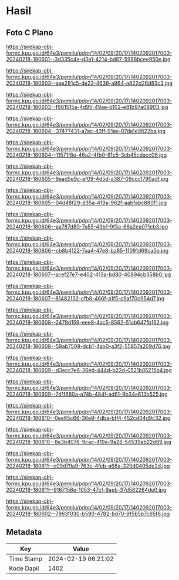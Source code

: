 # Hasil

## Foto C Plano

https://sirekap-obj-formc.kpu.go.id/64e3/pemilu/pdpr/14/02/09/20/17/1402092017003-20240218-180601--3d335c4e-d3a1-4214-bd87-5988bcee950e.jpg

https://sirekap-obj-formc.kpu.go.id/64e3/pemilu/pdpr/14/02/09/20/17/1402092017003-20240218-180603--aae281c5-de23-4636-a964-a822d26d83c3.jpg

https://sirekap-obj-formc.kpu.go.id/64e3/pemilu/pdpr/14/02/09/20/17/1402092017003-20240218-180603--f981515a-4d95-49ae-b102-e81b97a08903.jpg

https://sirekap-obj-formc.kpu.go.id/64e3/pemilu/pdpr/14/02/09/20/17/1402092017003-20240218-180604--37477431-a7ac-43ff-91ae-07da1e9822ba.jpg

https://sirekap-obj-formc.kpu.go.id/64e3/pemilu/pdpr/14/02/09/20/17/1402092017003-20240218-180604--11571f8e-46a2-4fb0-81c5-3cb45cdacc06.jpg

https://sirekap-obj-formc.kpu.go.id/64e3/pemilu/pdpr/14/02/09/20/17/1402092017003-20240218-180605--9aad5e9c-af09-4d5d-a387-09ccc1790adf.jpg

https://sirekap-obj-formc.kpu.go.id/64e3/pemilu/pdpr/14/02/09/20/17/1402092017003-20240218-180605--04d48f29-d35a-419a-962f-aabfabc880f1.jpg

https://sirekap-obj-formc.kpu.go.id/64e3/pemilu/pdpr/14/02/09/20/17/1402092017003-20240218-180606--aa787d80-7a55-49b1-9f5a-66a2ea071cb3.jpg

https://sirekap-obj-formc.kpu.go.id/64e3/pemilu/pdpr/14/02/09/20/17/1402092017003-20240218-180606--cb8b4122-7aa4-47e8-ba85-11091d69ca5b.jpg

https://sirekap-obj-formc.kpu.go.id/64e3/pemilu/pdpr/14/02/09/20/17/1402092017003-20240218-180607--acef27e7-e402-413a-bd80-40894cb358b0.jpg

https://sirekap-obj-formc.kpu.go.id/64e3/pemilu/pdpr/14/02/09/20/17/1402092017003-20240218-180607--81482132-cfb8-466f-a1f5-c9af70c954d7.jpg

https://sirekap-obj-formc.kpu.go.id/64e3/pemilu/pdpr/14/02/09/20/17/1402092017003-20240218-180608--2479d159-eee8-4ac5-8562-51ab647fb162.jpg

https://sirekap-obj-formc.kpu.go.id/64e3/pemilu/pdpr/14/02/09/20/17/1402092017003-20240218-180608--59ab7509-dcb1-4ab0-a3f2-55857a209d76.jpg

https://sirekap-obj-formc.kpu.go.id/64e3/pemilu/pdpr/14/02/09/20/17/1402092017003-20240218-180609--d3ecc7e6-36ed-444d-b22d-0521b85215b4.jpg

https://sirekap-obj-formc.kpu.go.id/64e3/pemilu/pdpr/14/02/09/20/17/1402092017003-20240218-180609--7d1f680a-a74b-484f-ad61-9b34a613b525.jpg

https://sirekap-obj-formc.kpu.go.id/64e3/pemilu/pdpr/14/02/09/20/17/1402092017003-20240218-180610--0ee65c66-36e9-4dba-bff4-452cd04d9c32.jpg

https://sirekap-obj-formc.kpu.go.id/64e3/pemilu/pdpr/14/02/09/20/17/1402092017003-20240218-180610--8e3b4076-9cac-419a-9a28-54539ab22d89.jpg

https://sirekap-obj-formc.kpu.go.id/64e3/pemilu/pdpr/14/02/09/20/17/1402092017003-20240218-180611--c09d79a9-763c-4feb-a68a-320d0405de2d.jpg

https://sirekap-obj-formc.kpu.go.id/64e3/pemilu/pdpr/14/02/09/20/17/1402092017003-20240218-180611--9167158e-1053-47cf-9aeb-37d582264de0.jpg

https://sirekap-obj-formc.kpu.go.id/64e3/pemilu/pdpr/14/02/09/20/17/1402092017003-20240218-180602--7963f030-b590-4782-bd70-9f5b5b7c65f6.jpg


## Metadata

| Key        | Value               |
| ---------- | ------------------- |
| Time Stamp | 2024-02-19 06:21:02 |
| Kode Dapil | 1402                |



